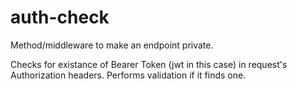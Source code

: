 # auth-check

Method/middleware to make an endpoint private.

Checks for existance of Bearer Token (jwt in this case)
in request's Authorization headers. Performs validation if it finds one.